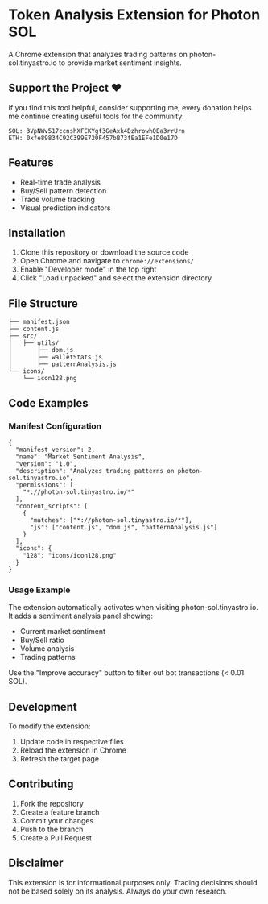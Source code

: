 # Token Analysis Extension for Photon SOL

A Chrome extension that analyzes trading patterns on photon-sol.tinyastro.io to provide market sentiment insights.

## Support the Project ❤️

If you find this tool helpful, consider supporting me, every donation helps me continue creating useful tools for the community:

```
SOL: 3VpNWv517ccnshXFCKYgf3GeAxk4DzhrowhQEa3rrUrn
ETH: 0xfe89834C92C399E720F457bB73fEa1EFe1D0e17D
```

## Features

- Real-time trade analysis
- Buy/Sell pattern detection
- Trade volume tracking
- Visual prediction indicators

## Installation

1. Clone this repository or download the source code
2. Open Chrome and navigate to `chrome://extensions/`
3. Enable "Developer mode" in the top right
4. Click "Load unpacked" and select the extension directory

## File Structure

```
├── manifest.json
├── content.js
├── src/
│   ├── utils/
│       ├── dom.js
│       ├── walletStats.js
│       ├── patternAnalysis.js
└── icons/
    └── icon128.png
```

## Code Examples

### Manifest Configuration
```
{
  "manifest_version": 2,
  "name": "Market Sentiment Analysis",
  "version": "1.0",
  "description": "Analyzes trading patterns on photon-sol.tinyastro.io",
  "permissions": [
    "*://photon-sol.tinyastro.io/*"
  ],
  "content_scripts": [
    {
      "matches": ["*://photon-sol.tinyastro.io/*"],
      "js": ["content.js", "dom.js", "patternAnalysis.js"]
    }
  ],
  "icons": {
    "128": "icons/icon128.png"
  }
}
```

### Usage Example
The extension automatically activates when visiting photon-sol.tinyastro.io. It adds a sentiment analysis panel showing:
- Current market sentiment
- Buy/Sell ratio
- Volume analysis
- Trading patterns

Use the "Improve accuracy" button to filter out bot transactions (< 0.01 SOL).

## Development

To modify the extension:
1. Update code in respective files
2. Reload the extension in Chrome
3. Refresh the target page

## Contributing

1. Fork the repository
2. Create a feature branch
3. Commit your changes
4. Push to the branch
5. Create a Pull Request

## Disclaimer

This extension is for informational purposes only. Trading decisions should not be based solely on its analysis. Always do your own research.